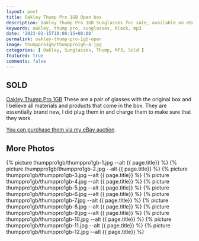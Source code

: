 ```yaml
---
layout: post
title: Oakley Thump Pro 1GB Open box
description: Oakley Thump Pro 1GB Sunglasses for sale, available on eBay. 
keywords: oakley, thump pro, sunglasses, black, mp3
date: '2023-02-15T10:00:15+00:00'
permalink: oakley-thump-pro-1gb-open
image: thumppro1gb/thumppro1gb-4.jpg
categories: [ Oakley, Sunglasses, Thump, MP3, Sold ]
featured: true
comments: false 
---
```


## SOLD 

[Oakley Thump Pro 1GB](https://www.ebay.com/itm/155402175662) These are a pair of glasses with the original box and I believe all materials and products that come in the box. They are essentially brand new, I did plug them in and charge them to make sure that they work.

[You can purchase them via my eBay auction](https://www.ebay.com/itm/155402175662).

## More Photos
{% picture thumppro1gb/thumppro1gb-1.jpg --alt {{ page.title}}  %}
{% picture thumppro1gb/thumppro1gb-2.jpg --alt {{ page.title}}  %}
{% picture thumppro1gb/thumppro1gb-3.jpg --alt {{ page.title}}  %}
{% picture thumppro1gb/thumppro1gb-4.jpg --alt {{ page.title}}  %}
{% picture thumppro1gb/thumppro1gb-5.jpg --alt {{ page.title}}  %}
{% picture thumppro1gb/thumppro1gb-6.jpg --alt {{ page.title}}  %}
{% picture thumppro1gb/thumppro1gb-7.jpg --alt {{ page.title}}  %}
{% picture thumppro1gb/thumppro1gb-8.jpg --alt {{ page.title}}  %}
{% picture thumppro1gb/thumppro1gb-9.jpg --alt {{ page.title}}  %}
{% picture thumppro1gb/thumppro1gb-10.jpg --alt {{ page.title}}  %}
{% picture thumppro1gb/thumppro1gb-11.jpg --alt {{ page.title}}  %}
{% picture thumppro1gb/thumppro1gb-12.jpg --alt {{ page.title}}  %}
